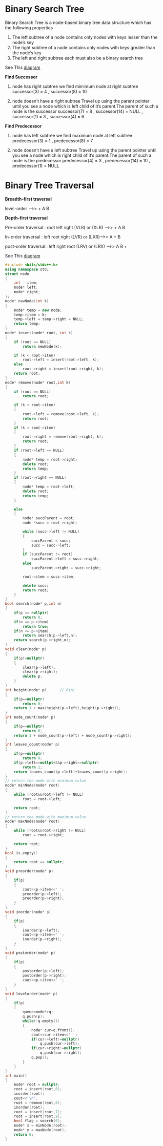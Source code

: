 # Binary Search Tree

Binary Search Tree is a node-based binary tree data structure which has the following properties

1) The left subtree of a node contains only nodes with keys lesser than the node’s key
2) The right subtree of a node contains only nodes with keys greater than the node’s key
3) The left and right subtree each must also be a binary search tree

See This [diagram](https://github.com/Khaled-Mahmmoud/MyCompetitiveProgramming/blob/master/img/Tree/binary%20search%20tree.png)

**Find Successor**

1) node has right subtree 
we find mimimum node at right subtree
successor(3) = 4 , successor(8) = 10

2) node doesn't have a right subtree 
Travel up using the parent pointer until you see a node which is left child of it’s parent.The parent of such a node is the successor
successor(7) = 8 , successor(14) = NULL , successor(1) = 3 , successor(4) = 6

**Find Predecessor**

1) node has left subtree 
we find maximum node at left subtree
predecessor(3) = 1 , predecessor(8) = 7

2) node doesn't have a left subtree
Travel up using the parent pointer until you see a node which is right child of it’s parent.The parent of such a node is the predecessor
predecessor(4) = 3 , predecessor(14) = 10 , predecessor(1) = NULL



# Binary Tree Traversal

**Breadth-first traversal**

level-order  -->> + A B

**Depth-first traversal**

Pre-order traversal  : root left right (VLR) or (XLR) -->> + A B

In-order traversal   : left root right (LVR) or (LXR)-->> A + B

post-order traversal : left right root (LRV) or (LRX) -->> A B +

See This [diagram](https://github.com/Khaled-Mahmmoud/MyCompetitiveProgramming/blob/master/img/Tree/binary%20tree%20traversal.png)


```cpp
#include <bits/stdc++.h>
using namespace std;
struct node
{
    int   item;
    node* left;
    node* right;
};
node* newNode(int k)
{
    node* temp = new node;
    temp->item = k;
    temp->left = temp->right = NULL;
    return temp;
}
node* insert(node* root, int k)
{
    if (root == NULL)
        return newNode(k);

    if (k < root->item)
        root->left = insert(root->left, k);
    else
        root->right = insert(root->right, k);
    return root;
}
node* remove(node* root,int k)
{
    if (root == NULL)
        return root;

    if (k < root->item)
    {
        root->left = remove(root->left, k);
        return root;
    }
    if (k > root->item)
    {
        root->right = remove(root->right, k);
        return root;
    }
    if (root->left == NULL)
    {
        node* temp = root->right;
        delete root;
        return temp;
    }
    if (root->right == NULL)
    {
        node* temp = root->left;
        delete root;
        return temp;
    }

    else
    {
        node* succParent = root;
        node *succ = root->right;

        while (succ->left != NULL)
        {
            succParent = succ;
            succ = succ->left;
        }
        if (succParent != root)
            succParent->left = succ->right;
        else
            succParent->right = succ->right;

        root->item = succ->item;

        delete succ;
        return root;
    }
}
bool search(node* p,int n)
{
    if(p == nullptr)
        return 0;
    if(n == p->item)
        return true;
    if(n <= p->item)
        return search(p->left,n);
    return search(p->right,n);
}
void clear(node* p)
{
    if(p!=nullptr)
    {
        clear(p->left);
        clear(p->right);
        delete p;
    }
}
int height(node* p)      // O(n)
{
    if(p==nullptr)
        return 0;
    return 1 + max(height(p->left),height(p->right));
}
int node_count(node* p)
{
    if(p==nullptr)
        return 0;
    return 1 + node_count(p->left) + node_count(p->right);
}
int leaves_count(node* p)
{
    if(p==nullptr)
        return 0;
    if(p->left==nullptr&&p->right==nullptr)
        return 1;
    return leaves_count(p->left)+leaves_count(p->right);
}
// return the node with minimum value
node* minNode(node* root)
{
    while (root&&root->left != NULL)
        root = root->left;

    return root;
}
// return the node with maximum value
node* maxNode(node* root)
{
    while (root&&root->right != NULL)
        root = root->right;

    return root;
}
bool is_empty()
{
    return root == nullptr;
}
void preorder(node* p)
{
    if(p)
    {
        cout<<p->item<<' ';
        preorder(p->left);
        preorder(p->right);
    }
}
void inorder(node* p)
{
    if(p)
    {
        inorder(p->left);
        cout<<p->item<<' ';
        inorder(p->right);
    }
}
void postorder(node* p)
{
    if(p)
    {
        postorder(p->left);
        postorder(p->right);
        cout<<p->item<<' ';
    }
}
void levelorder(node* p)
{
    if(p)
    {
        queue<node*>q;
        q.push(p);
        while(!q.empty())
        {
            node* cur=q.front();
            cout<<cur->item<<' ';
            if(cur->left!=nullptr)
                q.push(cur->left);
            if(cur->right!=nullptr)
                q.push(cur->right);
            q.pop();
        }
    }
}
int main()
{
    node* root = nullptr;
    root = insert(root,6);
    inorder(root);
    cout<<'\n';
    root = remove(root,6);
    inorder(root);
    root = insert(root,7);
    root = insert(root,9);
    bool flag = search(6);
    node* x = minNode(root);
    node* y = maxNode(root);
    return 0;
}

```
